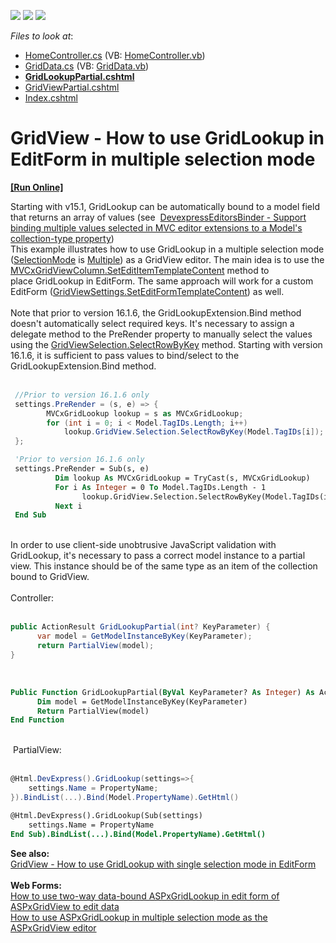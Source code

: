<!-- default badges list -->
![](https://img.shields.io/endpoint?url=https://codecentral.devexpress.com/api/v1/VersionRange/128550890/15.1.9%2B)
[![](https://img.shields.io/badge/Open_in_DevExpress_Support_Center-FF7200?style=flat-square&logo=DevExpress&logoColor=white)](https://supportcenter.devexpress.com/ticket/details/T328613)
[![](https://img.shields.io/badge/📖_How_to_use_DevExpress_Examples-e9f6fc?style=flat-square)](https://docs.devexpress.com/GeneralInformation/403183)
<!-- default badges end -->
<!-- default file list -->
*Files to look at*:

* [HomeController.cs](./CS/Controllers/HomeController.cs) (VB: [HomeController.vb](./VB/Controllers/HomeController.vb))
* [GridData.cs](./CS/Models/GridData.cs) (VB: [GridData.vb](./VB/Models/GridData.vb))
* **[GridLookupPartial.cshtml](./CS/Views/Home/GridLookupPartial.cshtml)**
* [GridViewPartial.cshtml](./CS/Views/Home/GridViewPartial.cshtml)
* [Index.cshtml](./CS/Views/Home/Index.cshtml)
<!-- default file list end -->
# GridView - How to use GridLookup in EditForm in multiple selection mode
<!-- run online -->
**[[Run Online]](https://codecentral.devexpress.com/t328613)**
<!-- run online end -->


<p>Starting with v15.1, GridLookup can be automatically bound to a model field that returns an array of values (see  <a href="https://www.devexpress.com/Support/Center/p/T196024">DevexpressEditorsBinder - Support binding multiple values selected in MVC editor extensions to a Model's collection-type property</a>)<br>This example illustrates how to use GridLookup in a multiple selection mode (<a href="https://documentation.devexpress.com/#AspNet/DevExpressWebGridLookupProperties_SelectionModetopic">SelectionMode</a> is <a href="https://documentation.devexpress.com/#AspNet/DevExpressWebGridLookupSelectionModeEnumtopic">Multiple</a>) as a GridView editor. The main idea is to use the <a href="https://documentation.devexpress.com/#AspNet/DevExpressWebMvcMVCxGridViewColumn_SetEditItemTemplateContenttopic">MVCxGridViewColumn.SetEditItemTemplateContent</a> method to place GridLookup in EditForm. The same approach will work for a custom EditForm (<a href="https://documentation.devexpress.com/#AspNet/DevExpressWebMvcGridViewSettings_SetEditFormTemplateContenttopic">GridViewSettings.SetEditFormTemplateContent</a>) as well.<br><br>Note that prior to version 16.1.6, the GridLookupExtension.Bind method doesn't automatically select required keys. It's necessary to assign a delegate method to the PreRender property to manually select the values using the <a href="https://documentation.devexpress.com/#AspNet/DevExpressWebDataGridViewSelection_SelectRowByKeytopic">GridViewSelection.SelectRowByKey</a> method. Starting with version 16.1.6, it is sufficient to pass values to bind/select to the GridLookupExtension.Bind method.<br><br></p>


```cs
 //Prior to version 16.1.6 only
 settings.PreRender = (s, e) => {
        MVCxGridLookup lookup = s as MVCxGridLookup;
        for (int i = 0; i < Model.TagIDs.Length; i++)        
            lookup.GridView.Selection.SelectRowByKey(Model.TagIDs[i]);                  
 };
```




```vb
 'Prior to version 16.1.6 only
 settings.PreRender = Sub(s, e)
          Dim lookup As MVCxGridLookup = TryCast(s, MVCxGridLookup)
          For i As Integer = 0 To Model.TagIDs.Length - 1
                lookup.GridView.Selection.SelectRowByKey(Model.TagIDs(i))
          Next i                                                          
 End Sub
```


<br>In order to use client-side unobtrusive JavaScript validation with GridLookup, it's necessary to pass a correct model instance to a partial view. This instance should be of the same type as an item of the collection bound to GridView.<br><br>Controller:<br><br>


```cs
public ActionResult GridLookupPartial(int? KeyParameter) {
      var model = GetModelInstanceByKey(KeyParameter);    
      return PartialView(model);
}
```


 


```vb
Public Function GridLookupPartial(ByVal KeyParameter? As Integer) As ActionResult
	  Dim model = GetModelInstanceByKey(KeyParameter)
	  Return PartialView(model)
End Function
```


<br> PartialView:<br><br>


```cs
@Html.DevExpress().GridLookup(settings=>{
    settings.Name = PropertyName;
}).BindList(...).Bind(Model.PropertyName).GetHtml()
```




```vb
@Html.DevExpress().GridLookup(Sub(settings)
    settings.Name = PropertyName
End Sub).BindList(...).Bind(Model.PropertyName).GetHtml()
```


<p><strong>See also:</strong> <br><a href="https://www.devexpress.com/Support/Center/p/T328413">GridView - How to use GridLookup with single selection mode in EditForm </a><br><br><strong>Web Forms:</strong><br><a href="https://www.devexpress.com/Support/Center/p/E2979">How to use two-way data-bound ASPxGridLookup in edit form of ASPxGridView to edit data</a><br><a href="https://www.devexpress.com/Support/Center/p/E3981">How to use ASPxGridLookup in multiple selection mode as the ASPxGridView editor</a></p>

<br/>


